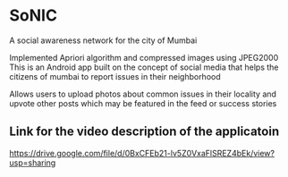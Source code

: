# SoNIC
A social awareness network for the city of Mumbai


Implemented Apriori algorithm and compressed images using JPEG2000
This is an Android app built on the concept of social media that helps the citizens of mumbai to report issues in their neighborhood

Allows users to upload photos about common issues in their locality
and upvote other posts which may be featured in the feed or success stories


## Link for the video description of the applicatoin
https://drive.google.com/file/d/0BxCFEb21-lv5Z0VxaFlSREZ4bEk/view?usp=sharing
